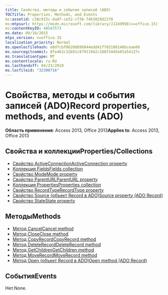 ```yaml
---
title: Свойства, методы и события записей (ADO)
TOCTitle: Properties, Methods, and Events
ms:assetid: c38c915c-da8f-ce52-cf36-7463829d2278
ms:mtpsurl: https://msdn.microsoft.com/library/JJ249956(v=office.15)
ms:contentKeyID: 48547573
ms.date: 09/18/2015
mtps_version: v=office.15
localization_priority: Normal
ms.openlocfilehash: e8d7cbf0620d896044edd41f783180148bceae66
ms.sourcegitcommit: 8fe462c32b91c87911942c188f3445e85a54137c
ms.translationtype: MT
ms.contentlocale: ru-RU
ms.lasthandoff: 04/23/2019
ms.locfileid: "32300716"
---
```

# <a name="record-properties-methods-and-events-ado"></a><span data-ttu-id="cfd22-102">Свойства, методы и события записей (ADO)</span><span class="sxs-lookup"><span data-stu-id="cfd22-102">Record properties, methods, and events (ADO)</span></span>

<span data-ttu-id="cfd22-103">**Область применения**: Access 2013, Office 2013</span><span class="sxs-lookup"><span data-stu-id="cfd22-103">**Applies to**: Access 2013, Office 2013</span></span>

## <a name="propertiescollections"></a><span data-ttu-id="cfd22-104">Свойства и коллекции</span><span class="sxs-lookup"><span data-stu-id="cfd22-104">Properties/Collections</span></span>

- [<span data-ttu-id="cfd22-105">Свойство ActiveConnection</span><span class="sxs-lookup"><span data-stu-id="cfd22-105">ActiveConnection property</span></span>](activeconnection-property-ado.md)
- [<span data-ttu-id="cfd22-106">Коллекция Fields</span><span class="sxs-lookup"><span data-stu-id="cfd22-106">Fields collection</span></span>](fields-collection-ado.md)
- [<span data-ttu-id="cfd22-107">Свойство Mode</span><span class="sxs-lookup"><span data-stu-id="cfd22-107">Mode property</span></span>](mode-property-ado.md)
- [<span data-ttu-id="cfd22-108">Свойство ParentURL</span><span class="sxs-lookup"><span data-stu-id="cfd22-108">ParentURL property</span></span>](parenturl-property-ado.md)
- [<span data-ttu-id="cfd22-109">Коллекция Properties</span><span class="sxs-lookup"><span data-stu-id="cfd22-109">Properties collection</span></span>](properties-collection-ado.md)
- [<span data-ttu-id="cfd22-110">Свойство RecordType</span><span class="sxs-lookup"><span data-stu-id="cfd22-110">RecordType property</span></span>](recordtype-property-ado.md)
- [<span data-ttu-id="cfd22-111">Свойство Source (объект Record в ADO)</span><span class="sxs-lookup"><span data-stu-id="cfd22-111">Source property (ADO Record)</span></span>](source-property-ado-record.md)
- [<span data-ttu-id="cfd22-112">Свойство State</span><span class="sxs-lookup"><span data-stu-id="cfd22-112">State property</span></span>](state-property-ado.md)


## <a name="methods"></a><span data-ttu-id="cfd22-113">Методы</span><span class="sxs-lookup"><span data-stu-id="cfd22-113">Methods</span></span>

- [<span data-ttu-id="cfd22-114">Метод Cancel</span><span class="sxs-lookup"><span data-stu-id="cfd22-114">Cancel method</span></span>](cancel-method-ado.md)
- [<span data-ttu-id="cfd22-115">Метод Close</span><span class="sxs-lookup"><span data-stu-id="cfd22-115">Close method</span></span>](close-method-ado.md)
- [<span data-ttu-id="cfd22-116">Метод CopyRecord</span><span class="sxs-lookup"><span data-stu-id="cfd22-116">CopyRecord method</span></span>](copyrecord-method-ado.md)
- [<span data-ttu-id="cfd22-117">Метод DeleteRecord</span><span class="sxs-lookup"><span data-stu-id="cfd22-117">DeleteRecord method</span></span>](deleterecord-method-ado.md)
- [<span data-ttu-id="cfd22-118">Метод GetChildren</span><span class="sxs-lookup"><span data-stu-id="cfd22-118">GetChildren method</span></span>](getchildren-method-ado.md)
- [<span data-ttu-id="cfd22-119">Метод MoveRecord</span><span class="sxs-lookup"><span data-stu-id="cfd22-119">MoveRecord method</span></span>](moverecord-method-ado.md)
- [<span data-ttu-id="cfd22-120">Метод Open (объект Record в ADO)</span><span class="sxs-lookup"><span data-stu-id="cfd22-120">Open method (ADO Record)</span></span>](open-method-ado-record.md)

## <a name="events"></a><span data-ttu-id="cfd22-121">События</span><span class="sxs-lookup"><span data-stu-id="cfd22-121">Events</span></span>

<span data-ttu-id="cfd22-122">Нет.</span><span class="sxs-lookup"><span data-stu-id="cfd22-122">None.</span></span>


